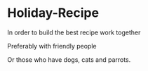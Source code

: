 # Holiday-Recipe

In order to build the best recipe work together

Preferably with friendly people 

Or those who have dogs, cats and parrots.
